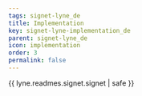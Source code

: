 ```yaml
---
tags: signet-lyne_de
title: Implementation
key: signet-lyne-implementation_de
parent: signet-lyne_de
icon: implementation
order: 3
permalink: false  
---
```

{{ lyne.readmes.signet.signet | safe }}


